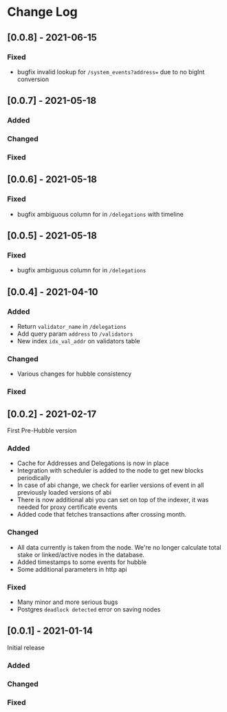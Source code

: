# Change Log

## [0.0.8] - 2021-06-15
### Fixed
- bugfix invalid lookup for `/system_events?address=` due to no bigInt conversion

## [0.0.7] - 2021-05-18
### Added
### Changed
### Fixed

## [0.0.6] - 2021-05-18
### Fixed
- bugfix ambiguous column for in `/delegations` with timeline

## [0.0.5] - 2021-05-18
### Fixed
- bugfix ambiguous column for in `/delegations`

## [0.0.4] - 2021-04-10
### Added
- Return `validator_name` in `/delegations`
- Add query param `address` to `/validators`
- New index `idx_val_addr` on validators table

### Changed
- Various changes for hubble consistency
### Fixed

## [0.0.2] - 2021-02-17

First Pre-Hubble version

### Added
- Cache for Addresses and Delegations is now in place
- Integration with scheduler is added to the node to get new blocks periodically
- In case of abi change, we check for earlier versions of event in all previously loaded versions of abi
- There is now additional abi you can set on top of the indexer, it was needed for proxy certificate events
- Added code that fetches transactions after crossing month.

### Changed
- All data currently is taken from the node. We're no longer calculate total stake or linked/active nodes in the database.
- Added timestamps to some events for hubble
- Some additional parameters in http api

### Fixed
- Many minor and more serious bugs
- Postgres `deadlock detected` error on saving nodes


## [0.0.1] - 2021-01-14

Initial release

### Added
### Changed
### Fixed

